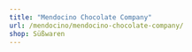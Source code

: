 ```yaml
---
title: "Mendocino Chocolate Company"
url: /mendocino/mendocino-chocolate-company/
shop: Süßwaren
---
```

